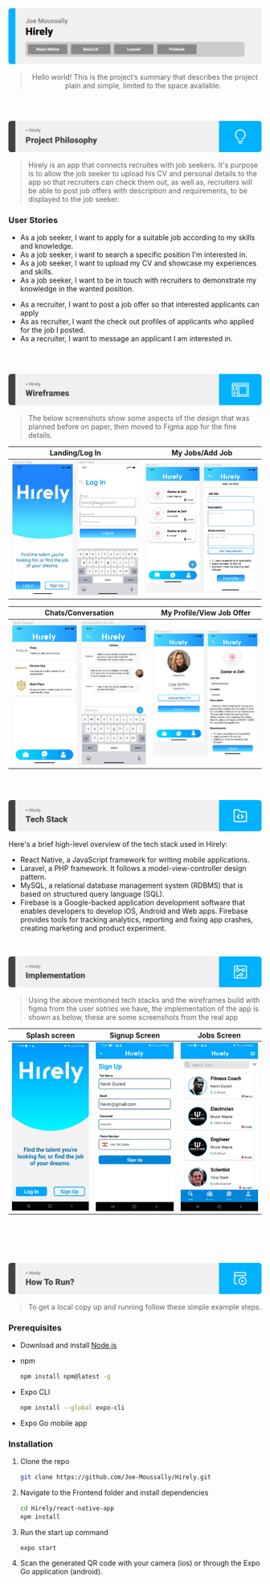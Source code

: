 <img src="./readme/title1.svg"/>

<div align="center">

> Hello world! This is the project’s summary that describes the project plain and simple, limited to the space available.  


</div>

<br><br>


<img src="./readme/title2.svg"/>

>Hirely is an app that connects recruites with job seekers. It's purpose is to allow the job seeker to upload his CV and personal details to the app so that recruiters can check them out, as well as, recruiters will be able to post job offers with description and requirements, to be displayed to the job seeker.
> 
### User Stories
- As a job seeker, I want to apply for a suitable job according to my skills and knowledge.
- As a job seeker, i want to search a specific position I'm interested in.
- As a job seeker, I want to upload my CV and showcase my experiences and skills.
- As a job seeker,  I want to be in touch with recruiters to demonstrate my knowledge in the wanted position.
>
- As a recruiter, I want to post a job offer so that interested applicants can apply
- As as recruiter, I want the check out profiles of applicants who applied for the job I posted.
- As a recruiter, I want to message an applicant I am interested in.

<br><br>

<img src="./readme/title3.svg"/>

> The below screenshots show some aspects of the design that was planned before on paper, then moved to Figma app for the fine details.


| Landing/Log In  | My Jobs/Add Job |
| -----------| -----|
| <img src="./readme/screens/landing-login.JPG"/> |<img src="./readme/screens/myjobs-addoffer.JPG"/>|

| Chats/Conversation  | My Profile/View Job Offer  |
| -----------------| -----|
|  <img src="./readme/screens/chats-conversation.JPG"/>|<img src="./readme/screens/profile-viewjob.JPG"/>  |


<br><br>

<img src="./readme/title4.svg"/>

Here's a brief high-level overview of the tech stack used in Hirely:

- React Native, a JavaScript framework for writing mobile applications.
- Laravel, a PHP framework. It follows a model-view-controller design pattern.
- MySQL, a relational database management system (RDBMS) that is based on structured query language (SQL).
- Firebase is a Google-backed application development software that enables developers to develop iOS, Android and Web apps. Firebase provides tools for tracking analytics, reporting and fixing app crashes, creating marketing and product experiment.



<br><br>
<img src="./readme/title5.svg"/>

> Using the above mentioned tech stacks and the wireframes build with figma from the user sotries we have, the implementation of the app is shown as below, these are some screenshots from the real app

| Splash screen | Signup Screen | Jobs Screen  |
|----------|-----------|-----------|
|<img src="./readme/screenshots/splash.jpg"  />  | <img src="./readme/screenshots/signup.jpg"  /> |<img src="./readme/screenshots/jobs.jpg"/>  |



<!-- | Filter by maximum rate and distance| Freelancer profile | Whatsapp redirection|
| ------------|----------|----------|
|<img src="./readme/sccreenshot12.png" /> |<img src="./readme/sccreenshot5.png" />|<img src="./readme/sccreenshot7.png" />  |  -->

<br></br>
<!-- > Here's some short gifs from the real app -->


<!-- | Register| Home | Contact |Review|
| ------------|----------|-----------|-----------|
|<img src="./readme/chrome-capture.gif" />|<img src="./readme/chrome-capture1.gif"  />  |<img src="./readme/chrome-capture2.gif"/>  |<img src="./readme/chrome-capture3.gif"/>  |

|Search |Filter |Filter |Add work profile |
|-----------|-----------|-----------|-----------|
|<img src="./readme/chrome-capture4.gif"/>  |<img src="./readme/chrome-capture5.gif"/>  |<img src="./readme/chrome-capture6.gif"/>  |<img src="./readme/chrome-capture7.gif"/>  | -->

<br><br>
<img src="./readme/title6.svg"/>


>To get a local copy up and running follow these simple example steps.

### Prerequisites

* Download and install [Node.js](https://nodejs.org/en/)

* npm
  ```sh
  npm install npm@latest -g
  ```
* Expo CLI
  ```sh
  npm install --global expo-cli
  ```
* Expo Go mobile app
 

### Installation

1. Clone the repo
   ```sh
   git clone https://github.com/Joe-Moussally/Hirely.git
2. Navigate to the Frontend folder and install dependencies
   ```sh
   cd Hirely/react-native-app
   npm install
   ```
3. Run the start up command
   ```sh
   expo start
   ```
4. Scan the generated QR code with your camera (ios) or through the Expo Go application (android).

<!-- This is an example of how to list things you need to use the software and how to install them.
* npm
  ```sh
  npm install npm@latest -g
  ```

### Installation

_Below is an example of how you can instruct your audience on installing and setting up your app. This template doesn't rely on any external dependencies or services._

1. Get a free API Key at [https://example.com](https://example.com)
2. Clone the repo
   ```sh
   git clone https://github.com/your_username_/Project-Name.git
   ```
3. Install NPM packages
   ```sh
   npm install
   ```
4. Enter your API in `config.js`
   ```js
   const API_KEY = 'ENTER YOUR API';
   ```
 -->